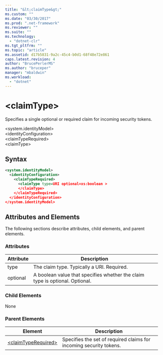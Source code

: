 ```yaml
---
title: "&lt;claimType&gt;"
ms.custom: ""
ms.date: "03/30/2017"
ms.prod: ".net-framework"
ms.reviewer: ""
ms.suite: ""
ms.technology: 
  - "dotnet-clr"
ms.tgt_pltfrm: ""
ms.topic: "article"
ms.assetid: d17b5831-9a2c-45c4-b0d1-68f48e72e861
caps.latest.revision: 4
author: "BrucePerlerMS"
ms.author: "bruceper"
manager: "mbaldwin"
ms.workload: 
  - "dotnet"
---
```

# &lt;claimType&gt;
Specifies a single optional or required claim for incoming security tokens.  

 \<system.identityModel>  
\<identityConfiguration>  
\<claimTypeRequired>  
\<claimType>  

## Syntax  

```xml  
<system.identityModel>  
  <identityConfiguration>  
    <claimTypeRequired>  
      <claimType type=URI optional=xs:boolean >  
      </claimType>  
    </claimTypeRequired>  
  </identityConfiguration>  
</system.identityModel>  
```  

## Attributes and Elements  
 The following sections describe attributes, child elements, and parent elements.  

### Attributes  

|Attribute|Description|  
|---------------|-----------------|  
|type|The claim type. Typically a URI. Required.|  
|optional|A boolean value that specifies whether the claim type is optional. Optional.|  

### Child Elements  
 None  

### Parent Elements  


|                                                              Element                                                              |                            Description                             |
|-----------------------------------------------------------------------------------------------------------------------------------|--------------------------------------------------------------------|
| [\<claimTypeRequired>](../../../../../docs/framework/configure-apps/file-schema/windows-identity-foundation/claimtyperequired.md) | Specifies the set of required claims for incoming security tokens. |

